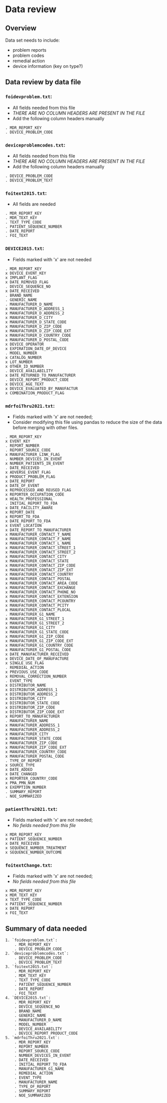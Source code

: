 # Data review

## Overview
Data set needs to include:
- problem reports
- problem codes
- remedial action
- device information (key on type?)

## Data review by data file

### `foidevproblem.txt`:
- All fields needed from this file
- _*THERE ARE NO COLUMN HEADERS ARE PRESENT IN THE FILE*_
- Add the following column headers manually
```
. MDR_REPORT_KEY
. DEVICE_PROBLEM_CODE
```

### `deviceproblemcodes.txt`:
- All fields needed from this file
- _*THERE ARE NO COLUMN HEADERS ARE PRESENT IN THE FILE*_
- Add the following column headers manually
```
. DEVICE_PROBLEM_CODE
. DEVICE_PROBLEM_TEXT
```

### `foitext2015.txt`:
- All fields are needed
```
. MDR_REPORT_KEY
. MDR_TEXT_KEY
. TEXT_TYPE_CODE
. PATIENT_SEQUENCE_NUMBER
. DATE_REPORT
. FOI_TEXT
```

### `DEVICE2015.txt`:
- Fields marked with 'x' are not needed
```
. MDR_REPORT_KEY
x DEVICE_EVENT_KEY
x IMPLANT_FLAG
x DATE_REMOVED_FLAG
. DEVICE_SEQUENCE_NO
x DATE_RECEIVED
. BRAND_NAME
. GENERIC_NAME
. MANUFACTURER_D_NAME
x MANUFACTURER_D_ADDRESS_1
x MANUFACTURER_D_ADDRESS_2
x MANUFACTURER_D_CITY
x MANUFACTURER_D_STATE_CODE
x MANUFACTURER_D_ZIP_CODE
x MANUFACTURER_D_ZIP_CODE_EXT
x MANUFACTURER_D_COUNTRY_CODE
x MANUFACTURER_D_POSTAL_CODE
x DEVICE_OPERATOR
x EXPIRATION_DATE_OF_DEVICE
. MODEL_NUMBER
x CATALOG_NUMBER
x LOT_NUMBER
x OTHER_ID_NUMBER
. DEVICE_AVAILABILITY
x DATE_RETURNED_TO_MANUFACTURER
. DEVICE_REPORT_PRODUCT_CODE
x DEVICE_AGE_TEXT
x DEVICE_EVALUATED_BY_MANUFACTUR
x COMBINATION_PRODUCT_FLAG
```

### `mdrfoiThru2021.txt`:
- Fields marked with 'x' are not needed;
- Consider modifying this file using pandas to reduce the size of the data before merging with other files.
```
. MDR_REPORT_KEY
x EVENT_KEY
. REPORT_NUMBER
. REPORT_SOURCE_CODE
x MANUFACTURER_LINK_FLAG_
. NUMBER_DEVICES_IN_EVENT
x NUMBER_PATIENTS_IN_EVENT
. DATE_RECEIVED
x ADVERSE_EVENT_FLAG
x PRODUCT_PROBLEM_FLAG
x DATE_REPORT
x DATE_OF_EVENT
x REPROCESSED_AND_REUSED_FLAG
x REPORTER_OCCUPATION_CODE
x HEALTH_PROFESSIONAL
. INITIAL_REPORT_TO_FDA
x DATE_FACILITY_AWARE
x REPORT_DATE
x REPORT_TO_FDA
x DATE_REPORT_TO_FDA
x EVENT_LOCATION
x DATE_REPORT_TO_MANUFACTURER
x MANUFACTURER_CONTACT_T_NAME
x MANUFACTURER_CONTACT_F_NAME
x MANUFACTURER_CONTACT_L_NAME
x MANUFACTURER_CONTACT_STREET_1
x MANUFACTURER_CONTACT_STREET_2
x MANUFACTURER_CONTACT_CITY
x MANUFACTURER_CONTACT_STATE
x MANUFACTURER_CONTACT_ZIP_CODE
x MANUFACTURER_CONTACT_ZIP_EXT
x MANUFACTURER_CONTACT_COUNTRY
x MANUFACTURER_CONTACT_POSTAL
x MANUFACTURER_CONTACT_AREA_CODE
x MANUFACTURER_CONTACT_EXCHANGE
x MANUFACTURER_CONTACT_PHONE_NO
x MANUFACTURER_CONTACT_EXTENSION
x MANUFACTURER_CONTACT_PCOUNTRY
x MANUFACTURER_CONTACT_PCITY
x MANUFACTURER_CONTACT_PLOCAL
. MANUFACTURER_G1_NAME
x MANUFACTURER_G1_STREET_1
x MANUFACTURER_G1_STREET_2
x MANUFACTURER_G1_CITY
x MANUFACTURER_G1_STATE_CODE
x MANUFACTURER_G1_ZIP_CODE
x MANUFACTURER_G1_ZIP_CODE_EXT
x MANUFACTURER_G1_COUNTRY_CODE
x MANUFACTURER_G1_POSTAL_CODE
x DATE_MANUFACTURER_RECEIVED
x DEVICE_DATE_OF_MANUFACTURE
x SINGLE_USE_FLAG
. REMEDIAL_ACTION
x PREVIOUS_USE_CODE
x REMOVAL_CORRECTION_NUMBER
. EVENT_TYPE
x DISTRIBUTOR_NAME
x DISTRIBUTOR_ADDRESS_1
x DISTRIBUTOR_ADDRESS_2
x DISTRIBUTOR_CITY
x DISTRIBUTOR_STATE_CODE
x DISTRIBUTOR_ZIP_CODE
x DISTRIBUTOR_ZIP_CODE_EXT
x REPORT_TO_MANUFACTURER
. MANUFACTURER_NAME
x MANUFACTURER_ADDRESS_1
x MANUFACTURER_ADDRESS_2
x MANUFACTURER_CITY
x MANUFACTURER_STATE_CODE
x MANUFACTURER_ZIP_CODE
x MANUFACTURER_ZIP_CODE_EXT
x MANUFACTURER_COUNTRY_CODE
x MANUFACTURER_POSTAL_CODE
. TYPE_OF_REPORT
x SOURCE_TYPE
x DATE_ADDED
x DATE_CHANGED
x REPORTER_COUNTRY_CODE
x PMA_PMN_NUM
x EXEMPTION_NUMBER
. SUMMARY_REPORT
. NOE_SUMMARIZED
```

### `patientThru2021.txt`:
- Fields marked with 'x' are not needed;
- _*No fields needed from this file*_
```
x MDR_REPORT_KEY
x PATIENT_SEQUENCE_NUMBER
x DATE_RECEIVED
x SEQUENCE_NUMBER_TREATMENT
x SEQUENCE_NUMBER_OUTCOME
```

### `foitextChange.txt`:
- Fields marked with 'x' are not needed;
- _*No fields needed from this file*_
```
x MDR_REPORT_KEY
x MDR_TEXT_KEY
x TEXT_TYPE_CODE
x PATIENT_SEQUENCE_NUMBER
x DATE_REPORT
x FOI_TEXT
```

## Summary of data needed
```
1. `foidevproblem.txt`:
	. MDR_REPORT_KEY
	. DEVICE_PROBLEM_CODE
2. `deviceproblemcodes.txt`:
	. DEVICE_PROBLEM_CODE
	. DEVICE_PROBLEM_TEXT
3. `foitext2015.txt`:
	. MDR_REPORT_KEY
	. MDR_TEXT_KEY
	. TEXT_TYPE_CODE
	. PATIENT_SEQUENCE_NUMBER
	. DATE_REPORT
	. FOI_TEXT
4. `DEVICE2015.txt`:
	. MDR_REPORT_KEY
	. DEVICE_SEQUENCE_NO
	. BRAND_NAME
	. GENERIC_NAME
	. MANUFACTURER_D_NAME
	. MODEL_NUMBER
	. DEVICE_AVAILABILITY
	. DEVICE_REPORT_PRODUCT_CODE
5. `mdrfoiThru2021.txt`:
	. MDR_REPORT_KEY
	. REPORT_NUMBER
	. REPORT_SOURCE_CODE
	. NUMBER_DEVICES_IN_EVENT
	. DATE_RECEIVED
	. INITIAL_REPORT_TO_FDA
	. MANUFACTURER_G1_NAME
	. REMEDIAL_ACTION
	. EVENT_TYPE
	. MANUFACTURER_NAME
	. TYPE_OF_REPORT
	. SUMMARY_REPORT
	. NOE_SUMMARIZED
```